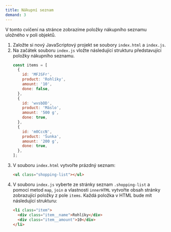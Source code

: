 ```yaml
---
title: Nákupní seznam
demand: 3
---
```


V tomto cvičení na stránce zobrazíme položky nákupního seznamu uložného v poli objektů.

1. Založte si nový JavaScriptový projekt se soubory `index.html` a `index.js`.
1. Na začátek souboru `index.js` vložte následující strukturu představující položky nákupního seznamu.
   ```js
   const items = [
     {
       id: 'MFJSFr',
       product: 'Rohlíky',
       amount: '10',
       done: false,
     },
     {
       id: 'wvsbDD',
       product: 'Máslo',
       amount: '500 g',
       done: true,
     },
     {
       id: 'm0CccN',
       product: 'Šunka',
       amount: '200 g',
       done: true,
     },
   ];
   ```
1. V souboru `index.html` vytvořte prázdný seznam:
   ```html
   <ul class="shopping-list"></ul>
   ```
1. V souboru `index.js` vyberte ze stránky seznam `.shopping-list` a pomocí metod `map`, `join` a vlastnosti `innerHTML` vytvořte obsah stránky zobrazující položky z pole `items`. Každá položka v HTML bude mít následující strukturu:
   ```html
   <li class="item">
     <div class="item__name">Rohlíky</div>
     <div class="item__amount">10</div>
   </li>
   ```
